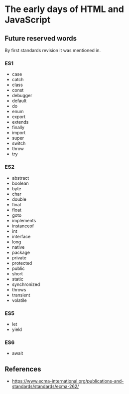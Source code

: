 # The early days of HTML and JavaScript

## Future reserved words
By first standards revision it was mentioned in.

### ES1
* case
* catch
* class
* const
* debugger
* default
* do
* enum
* export
* extends
* finally
* import
* super
* switch
* throw
* try

### ES2
* abstract
* boolean
* byte
* char
* double
* final
* float
* goto
* implements
* instanceof
* int
* interface
* long
* native
* package
* private
* protected
* public
* short
* static
* synchronized
* throws
* transient
* volatile

### ES5
* let
* yield

### ES6
* await

## References
* https://www.ecma-international.org/publications-and-standards/standards/ecma-262/
